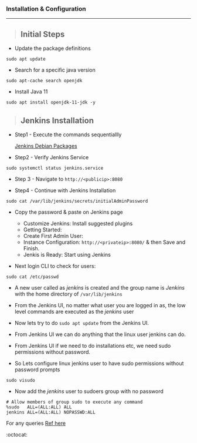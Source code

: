 ### Installation & Configuration
--------------------------------

> Initial Steps
> -------------

- Update the package definitions
```
sudo apt update
```

- Search for a specific java version 
```
sudo apt-cache search openjdk
```

- Install Java 11
```
sudo apt install openjdk-11-jdk -y
```

> Jenkins Installation
>----------------------

* Step1 - Execute the commands sequentiallly

  [Jenkins Debian Packages](https://pkg.jenkins.io/debian-stable/)
  

* Step2 - Verify Jenkins Service
```
sudo systemctl status jenkins.service
```

* Step 3 - Navigate to `http://<publicip>:8080`

* Step4 - Continue with Jenkins Installation
```
sudo cat /var/lib/jenkins/secrets/initialAdminPassword
```
* Copy the password & paste on Jenkins page
  -  Customize Jenkins: Install suggested plugins
  -  Getting Started:
  -  Create First Admin User:
  -  Instance Configuration: `http://<privateip>:8080/` & then Save and Finish.
  -  Jenkis is Ready: Start using Jenkins
 
* Next login CLI to check for users:
```
sudo cat /etc/passwd
```
* A new user called as *jenkins* is created and the group name is *Jenkins* with the home directory of `/var/lib/jenkins`

* From the Jenkins UI, no matter what user you are logged in as, the low level commands are executed as the *jenkins* user
* Now lets try to do `sudo apt update` from the Jenkins UI.

* From Jenkins UI we can do anything that the linux user jenkins can do.
* From Jenkins UI if we need to do installations etc, we need sudo permissions without password.
* So Lets configure linux jenkins user to have sudo permissions without password prompts
```
sudo visudo
```
* Now add the *jenkins* user to sudoers group with no password
```
# Allow members of group sudo to execute any command
%sudo   ALL=(ALL:ALL) ALL
jenkins ALL=(ALL:ALL) NOPASSWD:ALL
```

For any queries [Ref here](https://directdevops.blog/2022/05/02/devops-classroomnotes-02-may-2022/)

:octocat:







